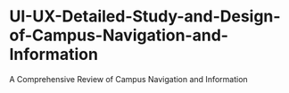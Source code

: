 # UI-UX-Detailed-Study-and-Design-of-Campus-Navigation-and-Information
 A Comprehensive Review of  Campus Navigation and Information

